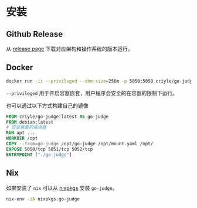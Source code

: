 # 安装

## Github Release

从 [release page](https://github.com/criyle/go-judge/releases) 下载对应架构和操作系统的版本运行。

## Docker

```sh
docker run -it --privileged --shm-size=256m -p 5050:5050 criyle/go-judge
```

`--privileged` 用于开启容器嵌套，用户程序会安全的在容器的限制下运行。

也可以通过以下方式构建自己的镜像

```Dockerfile
FROM criyle/go-judge:latest AS go-judge 
FROM debian:latest
# 安装需要的编译器
RUN apt ...
WORKDIR /opt
COPY --from=go-judge /opt/go-judge /opt/mount.yaml /opt/
EXPOSE 5050/tcp 5051/tcp 5052/tcp
ENTRYPOINT ["./go-judge"]
```

## Nix

如果安装了 `nix` 可以从 [nixpkgs](https://search.nixos.org/packages?channel=unstable&from=0&size=50&sort=relevance&type=packages&query=go-judge) 安装  `go-judge`。

```sh
nix-env -iA nixpkgs.go-judge
```

